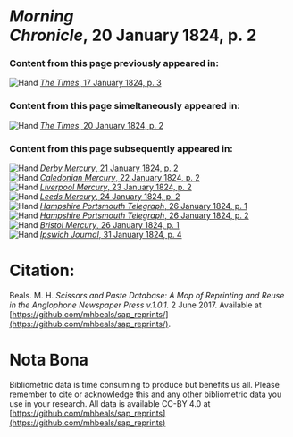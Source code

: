 # *Morning Chronicle*, 20 January 1824, p. 2  
  
### Content from this page previously appeared in:  
![Hand](http://scissorsandpaste.net/wp-content/uploads/2017/06/smallhandpointer.png) [*The Times*, 17 January 1824, p. 3](https://mhbeals.github.io/sap_html/The-Times/The-Times-17-January-1824-p-3)  
  
### Content from this page simeltaneously appeared in:  
![Hand](http://scissorsandpaste.net/wp-content/uploads/2017/06/smallhandpointer.png) [*The Times*, 20 January 1824, p. 2](https://mhbeals.github.io/sap_html/The-Times/The-Times-20-January-1824-p-2)  
  
### Content from this page subsequently appeared in:  
![Hand](http://scissorsandpaste.net/wp-content/uploads/2017/06/smallhandpointer.png) [*Derby Mercury*, 21 January 1824, p. 2](https://mhbeals.github.io/sap_html/Derby-Mercury/Derby-Mercury-21-January-1824-p-2)  
![Hand](http://scissorsandpaste.net/wp-content/uploads/2017/06/smallhandpointer.png) [*Caledonian Mercury*, 22 January 1824, p. 2](https://mhbeals.github.io/sap_html/Caledonian-Mercury/Caledonian-Mercury-22-January-1824-p-2)  
![Hand](http://scissorsandpaste.net/wp-content/uploads/2017/06/smallhandpointer.png) [*Liverpool Mercury*, 23 January 1824, p. 2](https://mhbeals.github.io/sap_html/Liverpool-Mercury/Liverpool-Mercury-23-January-1824-p-2)  
![Hand](http://scissorsandpaste.net/wp-content/uploads/2017/06/smallhandpointer.png) [*Leeds Mercury*, 24 January 1824, p. 2](https://mhbeals.github.io/sap_html/Leeds-Mercury/Leeds-Mercury-24-January-1824-p-2)  
![Hand](http://scissorsandpaste.net/wp-content/uploads/2017/06/smallhandpointer.png) [*Hampshire Portsmouth Telegraph*, 26 January 1824, p. 1](https://mhbeals.github.io/sap_html/Hampshire-Portsmouth-Telegraph/Hampshire-Portsmouth-Telegraph-26-January-1824-p-1)  
![Hand](http://scissorsandpaste.net/wp-content/uploads/2017/06/smallhandpointer.png) [*Hampshire Portsmouth Telegraph*, 26 January 1824, p. 2](https://mhbeals.github.io/sap_html/Hampshire-Portsmouth-Telegraph/Hampshire-Portsmouth-Telegraph-26-January-1824-p-2)  
![Hand](http://scissorsandpaste.net/wp-content/uploads/2017/06/smallhandpointer.png) [*Bristol Mercury*, 26 January 1824, p. 1](https://mhbeals.github.io/sap_html/Bristol-Mercury/Bristol-Mercury-26-January-1824-p-1)  
![Hand](http://scissorsandpaste.net/wp-content/uploads/2017/06/smallhandpointer.png) [*Ipswich Journal*, 31 January 1824, p. 4](https://mhbeals.github.io/sap_html/Ipswich-Journal/Ipswich-Journal-31-January-1824-p-4)  


# Citation: 

Beals. M. H. *Scissors and Paste Database: A Map of Reprinting and Reuse in the Anglophone Newspaper Press v.1.0.1.* 2 June 2017. Available at [https://github.com/mhbeals/sap_reprints/](https://github.com/mhbeals/sap_reprints/). 

# Nota Bona

Bibliometric data is time consuming to produce but benefits us all. Please remember to cite or acknowledge this and any other bibliometric data you use in your research. All data is available CC-BY 4.0 at [https://github.com/mhbeals/sap_reprints](https://github.com/mhbeals/sap_reprints)